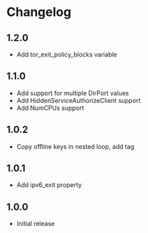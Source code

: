 Changelog
=========

1.2.0
-----
* Add tor_exit_policy_blocks variable

1.1.0
-----
* Add support for multiple DirPort values
* Add HiddenServiceAuthorizeClient support
* Add NumCPUs support

1.0.2
-----
* Copy offline keys in nested loop, add tag

1.0.1
-----
* Add ipv6_exit property

1.0.0
-----
* Initial release
